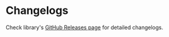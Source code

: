 # Changelogs

Check library's [GitHub Releases page](https://github.com/SachinShekhar/ss-ngrx-router-store/releases) for detailed changelogs.
